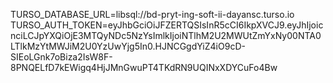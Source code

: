 TURSO_DATABASE_URL=libsql://bd-pryt-ing-soft-ii-dayansc.turso.io
TURSO_AUTH_TOKEN=eyJhbGciOiJFZERTQSIsInR5cCI6IkpXVCJ9.eyJhIjoicnciLCJpYXQiOjE3MTQyNDc5NzYsImlkIjoiNTlhM2U2MWUtZmYxNy00NTA0LTlkMzYtMWJiM2U0YzUwYjg5In0.HJNCGgdYiZ4iO9cD-SIEoLGnk7oBiza2IsW8F-8PNQELfD7kEWigq4HjJMnGwuPT4TKdRN9UQINxXDYCuFo4Bw